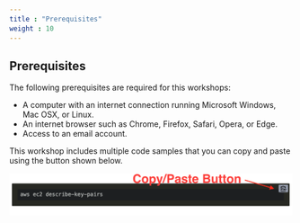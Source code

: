 ```yaml
---
title : "Prerequisites"
weight : 10
---
```


## Prerequisites

The following prerequisites are required for this workshops:

- A computer with an internet connection running Microsoft Windows, Mac OSX, or Linux.
- An internet browser such as Chrome, Firefox, Safari, Opera, or Edge.
- Access to an email account.

This workshop includes multiple code samples that you can copy and paste using the button shown below.

![copy-paste](/static/setup/copy-paste.png)

